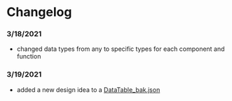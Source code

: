 # Changelog
### 3/18/2021
- changed data types from any to specific types for each component and function

### 3/19/2021
- added a new design idea to a [DataTable_bak.json](server/src/DataTable_bak.json)